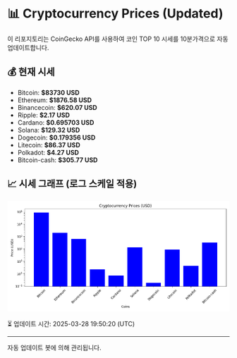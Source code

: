 
# 📊 Cryptocurrency Prices (Updated)

이 리포지토리는 CoinGecko API를 사용하여 코인 TOP 10 시세를 10분가격으로 자동 업데이트합니다.

## 💰 현재 시세
- Bitcoin: **$83730 USD**
- Ethereum: **$1876.58 USD**
- Binancecoin: **$620.07 USD**
- Ripple: **$2.17 USD**
- Cardano: **$0.695703 USD**
- Solana: **$129.32 USD**
- Dogecoin: **$0.179356 USD**
- Litecoin: **$86.37 USD**
- Polkadot: **$4.27 USD**
- Bitcoin-cash: **$305.77 USD**

## 📈 시세 그래프 (로그 스케일 적용)
![Crypto Prices](crypto_prices.png)

⏳ 업데이트 시간: 2025-03-28 19:50:20 (UTC)

---
자동 업데이트 봇에 의해 관리됩니다.
